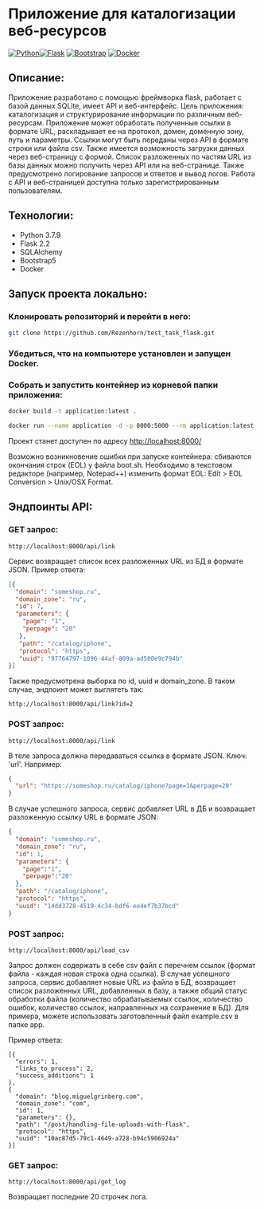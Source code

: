 # Приложение для каталогизации веб-ресурсов
[![Python](https://img.shields.io/badge/python-3670A0?style=for-the-badge&logo=python&logoColor=ffdd54)](https://www.python.org/downloads/release/python-379/)[![Flask](https://img.shields.io/badge/Flask-000000?style=for-the-badge&logo=flask&logoColor=white)](https://flask.palletsprojects.com/en/2.2.x/) [![Bootstrap](https://img.shields.io/badge/bootstrap-%23563D7C.svg?style=for-the-badge&logo=bootstrap&logoColor=white)](https://getbootstrap.com/) [![Docker](https://img.shields.io/badge/docker-%230db7ed.svg?style=for-the-badge&logo=docker&logoColor=white)](https://www.docker.com/) 

## Описание:
Приложение разработано с помощью фреймворка flask, работает с базой данных SQLite, имеет API и веб-интерфейс.
Цель приложения: каталогизация и структурирование информации по различным веб-ресурсам.
Приложение может обработать полученные ссылки в формате URL, раскладывает ее на протокол, домен, доменную зону, путь и параметры.
Ссылки могут быть переданы через API в формате строки или файла csv. Также имеется возможность загрузки данных через веб-страницу с формой. Список разложенных по частям URL из базы данных можно получить через API или на веб-странице. Также предусмотрено логирование запросов и ответов и вывод логов.
Работа с API и веб-страницей доступна только зарегистрированным пользователям.

## Технологии:
- Python 3.7.9
- Flask 2.2
- SQLAlchemy
- Bootstrap5
- Docker

## Запуск проекта локально:

### Клонировать репозиторий и перейти в него:
```bash
git clone https://github.com/Rezenhorn/test_task_flask.git
```
### Убедиться, что на компьютере установлен и запущен Docker.
### Собрать и запустить контейнер из корневой папки приложения:

```bash
docker build -t application:latest .
```

```bash
docker run --name application -d -p 8000:5000 --rm application:latest
```

Проект станет доступен по адресу <http://localhost:8000/>

Возможно возникновение ошибки при запуске контейнера: сбиваются окончания строк (EOL) у файла boot.sh. Необходимо в текстовом редакторе (например, Notepad++) изменить формат EOL: Edit > EOL Conversion > Unix/OSX Format.

## Эндпоинты API:
### GET запрос:

```
http://localhost:8000/api/link
```

Сервис возвращает список всех разложенных URL из БД в формате JSON. Пример ответа:

```json
[{
  "domain": "someshop.ru", 
  "domain_zone": "ru", 
  "id": 7, 
  "parameters": {
    "page": "1", 
    "perpage": "20" 
   }, 
   "path": "/catalog/iphone",
   "protocol": "https", 
   "uuid": "97764797-1096-44af-809a-ad500e9c794b" 
}]
```

Также предусмотрена выборка по id, uuid и domain_zone. В таком случае, эндпоинт может выглятеть так:

```
http://localhost:8000/api/link?id=2
```

### POST запрос:

```
http://localhost:8000/api/link
```

В теле запроса должна передаваться ссылка в формате JSON. Ключ: 'url'. Например:

```json
{
  "url": "https://someshop.ru/catalog/iphone?page=1&perpage=20"
}
```

В случае успешного запроса, сервис добавляет URL в ДБ и возвращает разложенную ссылку URL в формате JSON:

```json
{
  "domain": "someshop.ru",
  "domain_zone": "ru",
  "id": 1,
  "parameters": {
    "page":"1",
    "perpage":"20"
  },
  "path": "/catalog/iphone",
  "protocol": "https",
  "uuid": "14dd3728-4519-4c34-bdf6-ee4ef7b37bcd"
}
```

### POST запрос:

```
http://localhost:8000/api/load_csv
```

Запрос должен содержать в себе csv файл с перечнем ссылок (формат файла - каждая новая строка одна ссылка).
В случае успешного запроса, сервис добавляет новые URL из файла в БД, возвращает список разложенных URL, добавленных в базу, а также общий статус обработки файла (количество обрабатываемых ссылок, количество ошибок, количество ссылок, направленных на сохранение в БД).
Для примера, можете использовать заготовленный файл example.csv в папке app.

Пример ответа:

```
[{
  "errors": 1, 
  "links_to_process": 2, 
  "success_additions": 1 
}, 
{
  "domain": "blog.miguelgrinberg.com", 
  "domain_zone": "com", 
  "id": 1, 
  "parameters": {}, 
  "path": "/post/handling-file-uploads-with-flask", 
  "protocol": "https", 
  "uuid": "10ac87d5-79c1-4649-a728-b94c5906924a" 
}]
```

### GET запрос:

```
http://localhost:8000/api/get_log
```

Возвращает последние 20 строчек лога.
